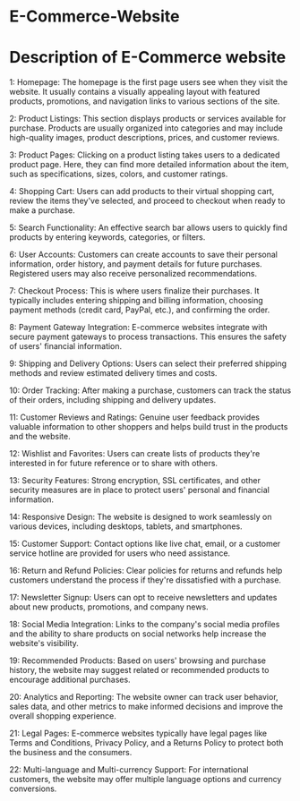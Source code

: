 # E-Commerce-Website




# Description of E-Commerce website

   1: Homepage: The homepage is the first page users see when they visit the website. It usually contains a visually appealing layout with featured products, promotions, and navigation links to various sections of the site.

   2: Product Listings: This section displays products or services available for purchase. Products are usually organized into categories and may include high-quality images, product descriptions, prices, and customer reviews.

   3: Product Pages: Clicking on a product listing takes users to a dedicated product page. Here, they can find more detailed information about the item, such as specifications, sizes, colors, and customer ratings.

   4: Shopping Cart: Users can add products to their virtual shopping cart, review the items they've selected, and proceed to checkout when ready to make a purchase.

   5: Search Functionality: An effective search bar allows users to quickly find products by entering keywords, categories, or filters.

   6: User Accounts: Customers can create accounts to save their personal information, order history, and payment details for future purchases. Registered users may also receive personalized recommendations.

   7: Checkout Process: This is where users finalize their purchases. It typically includes entering shipping and billing information, choosing payment methods (credit card, PayPal, etc.), and confirming the order.

   8:  Payment Gateway Integration: E-commerce websites integrate with secure payment gateways to process transactions. This ensures the safety of users' financial information.

   9: Shipping and Delivery Options: Users can select their preferred shipping methods and review estimated delivery times and costs.

   10: Order Tracking: After making a purchase, customers can track the status of their orders, including shipping and delivery updates.

   11: Customer Reviews and Ratings: Genuine user feedback provides valuable information to other shoppers and helps build trust in the products and the website.

   12: Wishlist and Favorites: Users can create lists of products they're interested in for future reference or to share with others.

   13: Security Features: Strong encryption, SSL certificates, and other security measures are in place to protect users' personal and financial information.

   14: Responsive Design: The website is designed to work seamlessly on various devices, including desktops, tablets, and smartphones.

   15: Customer Support: Contact options like live chat, email, or a customer service hotline are provided for users who need assistance.

   16: Return and Refund Policies: Clear policies for returns and refunds help customers understand the process if they're dissatisfied with a purchase.

   17: Newsletter Signup: Users can opt to receive newsletters and updates about new products, promotions, and company news.

   18: Social Media Integration: Links to the company's social media profiles and the ability to share products on social networks help increase the website's visibility.

   19: Recommended Products: Based on users' browsing and purchase history, the website may suggest related or recommended products to encourage additional purchases.

   20: Analytics and Reporting: The website owner can track user behavior, sales data, and other metrics to make informed decisions and improve the overall shopping experience.

   21: Legal Pages: E-commerce websites typically have legal pages like Terms and Conditions, Privacy Policy, and a Returns Policy to protect both the business and the consumers.

   22: Multi-language and Multi-currency Support: For international customers, the website may offer multiple language options and currency conversions.
